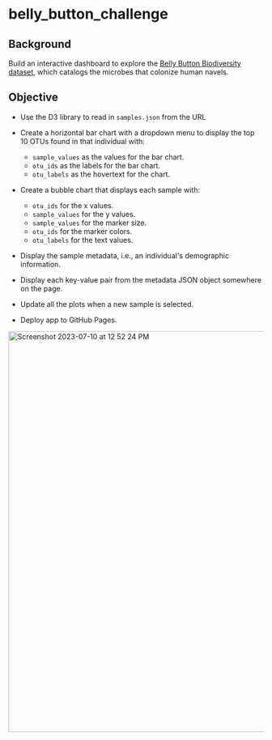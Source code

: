 # belly_button_challenge

Background
--------
Build an interactive dashboard to explore the [Belly Button Biodiversity dataset](http://robdunnlab.com/projects/belly-button-biodiversity/), which catalogs the microbes that colonize human navels.

## Objective ##
- Use the D3 library to read in `samples.json` from the URL
- Create a horizontal bar chart with a dropdown menu to display the top 10 OTUs found in that individual with:
  - `sample_values` as the values for the bar chart.
  - `otu_ids` as the labels for the bar chart.
  - `otu_labels` as the hovertext for the chart.
    
- Create a bubble chart that displays each sample with:
  - `otu_ids` for the x values.
  - `sample_values` for the y values.
  - `sample_values` for the marker size.
  - `otu_ids` for the marker colors.
  - `otu_labels` for the text values.
 
- Display the sample metadata, i.e., an individual's demographic information.
- Display each key-value pair from the metadata JSON object somewhere on the page.
- Update all the plots when a new sample is selected.
- Deploy app to GitHub Pages.
<img width="792" alt="Screenshot 2023-07-10 at 12 52 24 PM" src="https://github.com/m-janssens-boop/belly_button_challenge/assets/127706155/c571ec97-c42c-4d64-a1d8-ab04a1660d0e">
